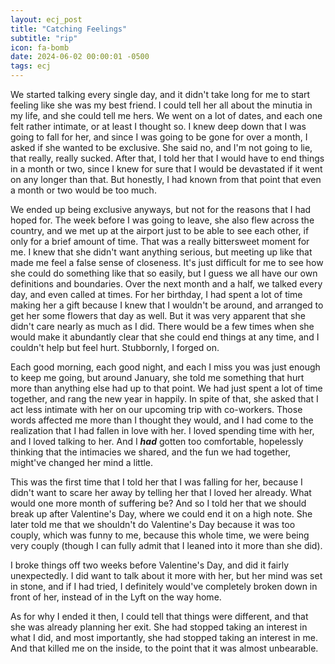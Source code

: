 ```yaml
---
layout: ecj_post
title: "Catching Feelings"
subtitle: "rip"
icon: fa-bomb
date: 2024-06-02 00:00:01 -0500
tags: ecj
---
```


We started talking every single day, and it didn't take long for me to start feeling like she was my best friend. I could tell her all about the minutia in my life, and she could tell me hers. We went on a lot of dates, and each one felt rather intimate, or at least I thought so. I knew deep down that I was going to fall for her, and since I was going to be gone for over a month, I asked if she wanted to be exclusive. She said no, and I'm not going to lie, that really, really sucked. After that, I told her that I would have to end things in a month or two, since I knew for sure that I would be devastated if it went on any longer than that. But honestly, I had known from that point that even a month or two would be too much.

We ended up being exclusive anyways, but not for the reasons that I had hoped for. The week before I was going to leave, she also flew across the country, and we met up at the airport just to be able to see each other, if only for a brief amount of time. That was a really bittersweet moment for me. I knew that she didn't want anything serious, but meeting up like that made me feel a false sense of closeness. It's just difficult for me to see how she could do something like that so easily, but I guess we all have our own definitions and boundaries. Over the next month and a half, we talked every day, and even called at times. For her birthday, I had spent a lot of time making her a gift because I knew that I wouldn't be around, and arranged to get her some flowers that day as well. But it was very apparent that she didn't care nearly as much as I did. There would be a few times when she would make it abundantly clear that she could end things at any time, and I couldn't help but feel hurt. Stubbornly, I forged on.

Each good morning, each good night, and each I miss you was just enough to keep me going, but around January, she told me something that hurt more than anything else had up to that point. We had just spent a lot of time together, and rang the new year in happily. In spite of that, she asked that I act less intimate with her on our upcoming trip with co-workers. Those words affected me more than I thought they would, and I had come to the realization that I had fallen in love with her. I loved spending time with her, and I loved talking to her. And I **_had_** gotten too comfortable, hopelessly thinking that the intimacies we shared, and the fun we had together, might've changed her mind a little.

This was the first time that I told her that I was falling for her, because I didn't want to scare her away by telling her that I loved her already. What would one more month of suffering be? And so I told her that we should break up after Valentine's Day, where we could end it on a high note. She later told me that we shouldn't do Valentine's Day because it was too couply, which was funny to me, because this whole time, we were being very couply (though I can fully admit that I leaned into it more than she did).

I broke things off two weeks before Valentine's Day, and did it fairly unexpectedly. I did want to talk about it more with her, but her mind was set in stone, and if I had tried, I definitely would've completely broken down in front of her, instead of in the Lyft on the way home.

As for why I ended it then, I could tell that things were different, and that she was already planning her exit. She had stopped taking an interest in what I did, and most importantly, she had stopped taking an interest in me. And that killed me on the inside, to the point that it was almost unbearable.
